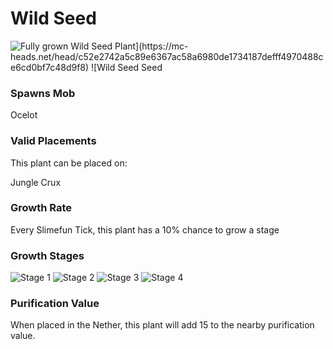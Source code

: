 # Wild Seed

![Fully grown $Wild Seed Plant](https://mc-heads.net/head/c52e2742a5c89e6367ac58a6980de1734187defff4970488ce6cd0bf7c48d9f8) ![$Wild Seed Seed](https://mc-heads.net/head/81170da7341f323f8e4a3d0f8ca379f9af31511f346699f4bf0d09db95f63c6f)

### Spawns Mob

Ocelot

### Valid Placements

This plant can be placed on:

Jungle Crux


### Growth Rate

Every Slimefun Tick, this plant has a 10% chance to grow a stage

### Growth Stages

![Stage 1](https://mc-heads.net/head/7b90aaf63525a4511ac6628b156dc032e6258f00fa41f20445141513c7567da7) ![Stage 2](https://mc-heads.net/head/75af891c89911b400d7857cd054a31c928448164e278a76a7fcbbf9e9081799) ![Stage 3](https://mc-heads.net/head/d3bada2acd3d2a794ac91357284ab5361d587206fbe6975b146e2e5773afcaa3) ![Stage 4](https://mc-heads.net/head/a6c078546d41c0b6bde241f04534cf5f38fbca65b362174de216347efbd1579a)

### Purification Value

When placed in the Nether, this plant will add 15 to the nearby purification value.